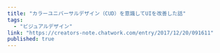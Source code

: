 ```yaml
---
title: "カラーユニバーサルデザイン（CUD）を意識してUIを改善した話"
tags:
  - "ビジュアルデザイン"
link: "https://creators-note.chatwork.com/entry/2017/12/20/091611"
published: true
---
```

